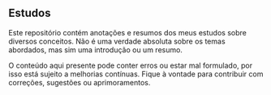 ## Estudos

Este repositório contém anotações e resumos dos meus estudos sobre diversos conceitos. Não é uma verdade absoluta sobre os temas abordados, mas sim uma introdução ou um resumo.

O conteúdo aqui presente pode conter erros ou estar mal formulado, por isso está sujeito a melhorias contínuas. Fique à vontade para contribuir com correções, sugestões ou aprimoramentos.